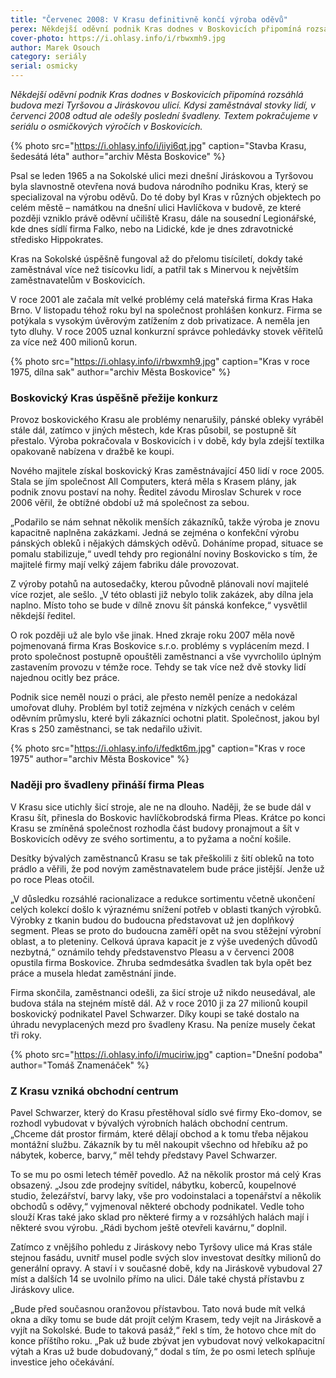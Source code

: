 ```yaml
---
title: "Červenec 2008: V Krasu definitivně končí výroba oděvů"
perex: Někdejší oděvní podnik Kras dodnes v Boskovicích připomíná rozsáhlá budova mezi Tyršovou a Jiráskovou ulicí. Kdysi zaměstnával stovky lidí, v červenci 2008 odtud ale odešly poslední švadleny.
cover-photo: https://i.ohlasy.info/i/rbwxmh9.jpg
author: Marek Osouch
category: seriály
serial: osmicky
---
```


*Někdejší oděvní podnik Kras dodnes v Boskovicích připomíná rozsáhlá budova mezi Tyršovou a Jiráskovou ulicí. Kdysi zaměstnával stovky lidí, v červenci 2008 odtud ale odešly poslední švadleny. Textem pokračujeme v seriálu o osmičkových výročích v Boskovicích.*

{% photo src="https://i.ohlasy.info/i/iiyi6qt.jpg" caption="Stavba Krasu, šedesátá léta" author="archiv Města Boskovice" %}

Psal se leden 1965 a na Sokolské ulici mezi dnešní Jiráskovou a Tyršovou byla slavnostně otevřena nová budova národního podniku Kras, který se specializoval na výrobu oděvů. Do té doby byl Kras v různých objektech po celém městě – namátkou na dnešní ulici Havlíčkova v budově, ze které později vzniklo právě oděvní učiliště Krasu, dále na sousední Legionářské, kde dnes sídlí firma Falko, nebo na Lidické, kde je dnes zdravotnické středisko Hippokrates.

Kras na Sokolské úspěšně fungoval až do přelomu tisíciletí, dokdy také zaměstnával více než tisícovku lidí, a patřil tak s Minervou k největším zaměstnavatelům v Boskovicích.

V roce 2001 ale začala mít velké problémy celá mateřská firma Kras Haka Brno. V listopadu téhož roku byl na společnost prohlášen konkurz. Firma se potýkala s vysokým úvěrovým zatížením z dob privatizace. A neměla jen tyto dluhy. V roce 2005 uznal konkurzní správce pohledávky stovek věřitelů za více než 400 milionů korun.

{% photo src="https://i.ohlasy.info/i/rbwxmh9.jpg" caption="Kras v roce 1975, dílna sak" author="archiv Města Boskovice" %}

### Boskovický Kras úspěšně přežije konkurz

Provoz boskovického Krasu ale problémy nenarušily, pánské obleky vyráběl stále dál, zatímco v jiných městech, kde Kras působil, se postupně šít přestalo. Výroba pokračovala v Boskovicích i v době, kdy byla zdejší textilka opakovaně nabízena v dražbě ke koupi.

Nového majitele získal boskovický Kras zaměstnávající 450 lidí v roce 2005. Stala se jím společnost All Computers, která měla s Krasem plány, jak podnik znovu postaví na nohy. Ředitel závodu Miroslav Schurek v roce 2006 věřil, že obtížné období už má společnost za sebou.

„Podařilo se nám sehnat několik menších zákazníků, takže výroba je znovu kapacitně naplněna zakázkami. Jedná se zejména o konfekční výrobu pánských obleků i nějakých dámských oděvů. Doháníme propad, situace se pomalu stabilizuje,“ uvedl tehdy pro regionální noviny Boskovicko s tím, že majitelé firmy mají velký zájem fabriku dále provozovat.

Z výroby potahů na autosedačky, kterou původně plánovali noví majitelé více rozjet, ale sešlo. „V této oblasti již nebylo tolik zakázek, aby dílna jela naplno. Místo toho se bude v dílně znovu šít pánská konfekce,“ vysvětlil někdejší ředitel.

O rok později už ale bylo vše jinak. Hned zkraje roku 2007 měla nově pojmenovaná firma Kras Boskovice s.r.o. problémy s vyplácením mezd. I proto společnost postupně opouštěli zaměstnanci a vše vyvrcholilo úplným zastavením provozu v témže roce. Tehdy se tak více než dvě stovky lidí najednou ocitly bez práce.

Podnik sice neměl nouzi o práci, ale přesto neměl peníze a nedokázal umořovat dluhy. Problém byl totiž zejména v nízkých cenách v celém oděvním průmyslu, které byli zákazníci ochotni platit. Společnost, jakou byl Kras s 250 zaměstnanci, se tak nedařilo uživit.

{% photo src="https://i.ohlasy.info/i/fedkt6m.jpg" caption="Kras v roce 1975" author="archiv Města Boskovice" %}

### Naději pro švadleny přináší firma Pleas

V Krasu sice utichly šicí stroje, ale ne na dlouho. Naději, že se bude dál v Krasu šít, přinesla do Boskovic havlíčkobrodská firma Pleas. Krátce po konci Krasu se zmíněná společnost rozhodla část budovy pronajmout a šít v Boskovicích oděvy ze svého sortimentu, a to pyžama a noční košile.

Desítky bývalých zaměstnanců Krasu se tak přeškolili z šití obleků na toto prádlo a věřili, že pod novým zaměstnavatelem bude práce jistější. Jenže už po roce Pleas otočil.

„V důsledku rozsáhlé racionalizace a redukce sortimentu včetně ukončení celých kolekcí došlo k výraznému snížení potřeb v oblasti tkaných výrobků. Výrobky z tkanin budou do budoucna představovat už jen doplňkový segment. Pleas se proto do budoucna zaměří opět na svou stěžejní výrobní oblast, a to pleteniny. Celková úprava kapacit je z výše uvedených důvodů nezbytná,“ oznámilo tehdy představenstvo Pleasu a v červenci 2008 opustila firma Boskovice. Zhruba sedmdesátka švadlen tak byla opět bez práce a musela hledat zaměstnání jinde.

Firma skončila, zaměstnanci odešli, za šicí stroje už nikdo neusedával, ale budova stála na stejném místě dál. Až v roce 2010 ji za 27 milionů koupil boskovický podnikatel Pavel Schwarzer. Díky koupi se také dostalo na úhradu nevyplacených mezd pro švadleny Krasu. Na peníze musely čekat tři roky.

{% photo src="https://i.ohlasy.info/i/muciriw.jpg" caption="Dnešní podoba" author="Tomáš Znamenáček" %}

### Z Krasu vzniká obchodní centrum

Pavel Schwarzer, který do Krasu přestěhoval sídlo své firmy Eko-domov, se rozhodl vybudovat v bývalých výrobních halách obchodní centrum. „Chceme dát prostor firmám, které dělají obchod a k tomu třeba nějakou montážní službu. Zákazník by tu měl nakoupit všechno od hřebíku až po nábytek, koberce, barvy,“ měl tehdy představy Pavel Schwarzer.

To se mu po osmi letech téměř povedlo. Až na několik prostor má celý Kras obsazený. „Jsou zde prodejny svítidel, nábytku, koberců, koupelnové studio, železářství, barvy laky, vše pro vodoinstalaci a topenářství a několik obchodů s oděvy,“ vyjmenoval některé obchody podnikatel. Vedle toho slouží Kras také jako sklad pro některé firmy a v rozsáhlých halách mají i některé svou výrobu. „Rádi bychom ještě otevřeli kavárnu,“ doplnil.

Zatímco z vnějšího pohledu z Jiráskovy nebo Tyršovy ulice má Kras stále stejnou fasádu, uvnitř musel podle svých slov investovat desítky milionů do generální opravy. A staví i v současné době, kdy na Jiráskově vybudoval 27 míst a dalších 14 se uvolnilo přímo na ulici. Dále také chystá přístavbu z Jiráskovy ulice.

„Bude před současnou oranžovou přístavbou. Tato nová bude mít velká okna a díky tomu se bude dát projít celým Krasem, tedy vejít na Jiráskově a vyjít na Sokolské. Bude to taková pasáž,“ řekl s tím, že hotovo chce mít do konce příštího roku. „Pak už bude zbývat jen vybudovat nový velkokapacitní výtah a Kras už bude dobudovaný,“ dodal s tím, že po osmi letech splňuje investice jeho očekávání.
